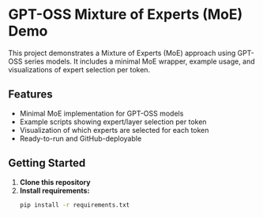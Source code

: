 # GPT-OSS Mixture of Experts (MoE) Demo

This project demonstrates a Mixture of Experts (MoE) approach using GPT-OSS series models. It includes a minimal MoE wrapper, example usage, and visualizations of expert selection per token.

## Features

- Minimal MoE implementation for GPT-OSS models
- Example scripts showing expert/layer selection per token
- Visualization of which experts are selected for each token
- Ready-to-run and GitHub-deployable

## Getting Started

1. **Clone this repository**
2. **Install requirements:**
   ```bash
   pip install -r requirements.txt
